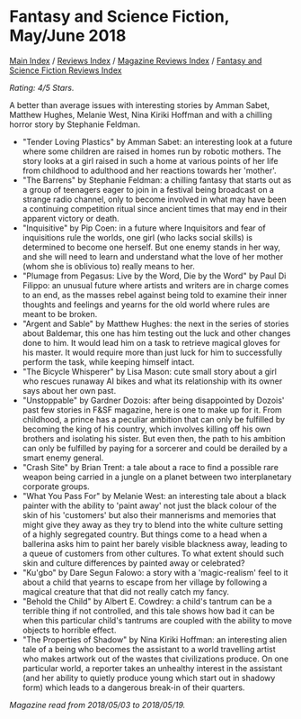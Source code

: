 # Fantasy and Science Fiction, May/June 2018

[Main Index](../../../README.md) / [Reviews Index](../../README.md) / [Magazine Reviews Index](../README.md) / [Fantasy and Science Fiction Reviews Index](README.md)

*Rating: 4/5 Stars.*

A better than average issues with interesting stories by Amman Sabet, Matthew Hughes, Melanie West, Nina Kiriki Hoffman and with a chilling horror story by Stephanie Feldman.

- "Tender Loving Plastics" by Amman Sabet: an interesting look at a future where some children are raised in homes run by robotic mothers. The story looks at a girl raised in such a home at various points of her life from childhood to adulthood and her reactions towards her 'mother'.
- "The Barrens" by Stephanie Feldman: a chilling fantasy that starts out as a group of teenagers eager to join in a festival being broadcast on a strange radio channel, only to become involved in what may have been a continuing competition ritual since ancient times that may end in their apparent victory or death.
- "Inquisitive" by Pip Coen: in a future where Inquisitors and fear of inquisitions rule the worlds, one girl (who lacks social skills) is determined to become one herself. But one enemy stands in her way, and she will need to learn and understand what the love of her mother (whom she is oblivious to) really means to her.
- "Plumage from Pegasus: Live by the Word, Die by the Word" by Paul Di Filippo: an unusual future where artists and writers are in charge comes to an end, as the masses rebel against being told to examine their inner thoughts and feelings and yearns for the old world where rules are meant to be broken.
- "Argent and Sable" by Matthew Hughes: the next in the series of stories about Baldemar, this one has him testing out the luck and other changes done to him. It would lead him on a task to retrieve magical gloves for his master. It would require more than just luck for him to successfully perform the task, while keeping himself intact.
- "The Bicycle Whisperer" by Lisa Mason: cute small story about a girl who rescues runaway AI bikes and what its relationship with its owner says about her own past.
- "Unstoppable" by Gardner Dozois: after being disappointed by Dozois' past few stories in F&SF magazine, here is one to make up for it. From childhood, a prince has a peculiar ambition that can only be fulfilled by becoming the king of his country, which involves killing off his own brothers and isolating his sister. But even then, the path to his ambition can only be fulfilled by paying for a sorcerer and could be derailed by a smart enemy general.
- "Crash Site" by Brian Trent: a tale about a race to find a possible rare weapon being carried in a jungle on a planet between two interplanetary corporate groups.
- "What You Pass For" by Melanie West: an interesting tale about a black painter with the ability to 'paint away' not just the black colour of the skin of his 'customers' but also their mannerisms and memories that might give they away as they try to blend into the white culture setting of a highly segregated country. But things come to a head when a ballerina asks him to paint her barely visible blackness away, leading to a queue of customers from other cultures. To what extent should such skin and culture differences by painted away or celebrated?
- "Ku'gbo" by Dare Segun Falowo: a story with a 'magic-realism' feel to it about a child that yearns to escape from her village by following a magical creature that that did not really catch my fancy.
- "Behold the Child" by Albert E. Cowdrey: a child's tantrum can be a terrible thing if not controlled, and this tale shows how bad it can be when this particular child's tantrums are coupled with the ability to move objects to horrible effect.
- "The Properties of Shadow" by Nina Kiriki Hoffman: an interesting alien tale of a being who becomes the assistant to a world travelling artist who makes artwork out of the wastes that civilizations produce. On one particular world, a reporter takes an unhealthy interest in the assistant (and her ability to quietly produce young which start out in shadowy form) which leads to a dangerous break-in of their quarters.

*Magazine read from 2018/05/03 to 2018/05/19.*
